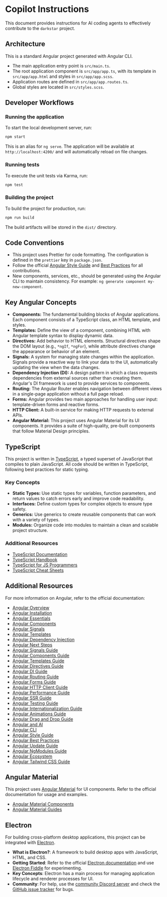 # Copilot Instructions

This document provides instructions for AI coding agents to effectively contribute to the `darkstar` project.

## Architecture

This is a standard Angular project generated with Angular CLI.

- The main application entry point is `src/main.ts`.
- The root application component is `src/app/app.ts`, with its template in `src/app/app.html` and styles in `src/app/app.scss`.
- Application routes are defined in `src/app/app.routes.ts`.
- Global styles are located in `src/styles.scss`.

## Developer Workflows

### Running the application

To start the local development server, run:

```bash
npm start
```

This is an alias for `ng serve`. The application will be available at `http://localhost:4200/` and will automatically reload on file changes.

### Running tests

To execute the unit tests via Karma, run:

```bash
npm test
```

### Building the project

To build the project for production, run:

```bash
npm run build
```

The build artifacts will be stored in the `dist/` directory.

## Code Conventions

- This project uses Prettier for code formatting. The configuration is defined in the `prettier` key in `package.json`.
- Follow the official [Angular Style Guide](https://angular.dev/style-guide) and [Best Practices](https://angular.dev/best-practices) for all contributions.
- New components, services, etc., should be generated using the Angular CLI to maintain consistency. For example: `ng generate component my-new-component`.

## Key Angular Concepts

- **Components:** The fundamental building blocks of Angular applications. Each component consists of a TypeScript class, an HTML template, and styles.
- **Templates:** Define the view of a component, combining HTML with Angular template syntax to display dynamic data.
- **Directives:** Add behavior to HTML elements. Structural directives shape the DOM layout (e.g., `*ngIf`, `*ngFor`), while attribute directives change the appearance or behavior of an element.
- **Signals:** A system for managing state changes within the application. Signals provide a reactive way to link your data to the UI, automatically updating the view when the data changes.
- **Dependency Injection (DI):** A design pattern in which a class requests dependencies from external sources rather than creating them. Angular's DI framework is used to provide services to components.
- **Routing:** The Angular Router enables navigation between different views in a single-page application without a full page reload.
- **Forms:** Angular provides two main approaches for handling user input: template-driven forms and reactive forms.
- **HTTP Client:** A built-in service for making HTTP requests to external APIs.
- **Angular Material:** This project uses Angular Material for its UI components. It provides a suite of high-quality, pre-built components that follow Material Design principles.

## TypeScript

This project is written in [TypeScript](https://www.typescriptlang.org/), a typed superset of JavaScript that compiles to plain JavaScript. All code should be written in TypeScript, following best practices for static typing.

### Key Concepts

- **Static Types:** Use static types for variables, function parameters, and return values to catch errors early and improve code readability.
- **Interfaces:** Define custom types for complex objects to ensure type safety.
- **Generics:** Use generics to create reusable components that can work with a variety of types.
- **Modules:** Organize code into modules to maintain a clean and scalable project structure.

### Additional Resources

- [TypeScript Documentation](https://www.typescriptlang.org/docs/)
- [TypeScript Handbook](https://www.typescriptlang.org/docs/handbook/intro.html)
- [TypeScript for JS Programmers](https://www.typescriptlang.org/docs/handbook/typescript-in-5-minutes.html)
- [TypeScript Cheat Sheets](https://www.typescriptlang.org/cheatsheets/)

## Additional Resources

For more information on Angular, refer to the official documentation:

- [Angular Overview](https://angular.dev/overview)
- [Angular Installation](https://angular.dev/installation)
- [Angular Essentials](https://angular.dev/essentials)
- [Angular Components](https://angular.dev/essentials/components)
- [Angular Signals](https://angular.dev/essentials/signals)
- [Angular Templates](https://angular.dev/essentials/templates)
- [Angular Dependency Injection](https://angular.dev/essentials/dependency-injection)
- [Angular Next Steps](https://angular.dev/essentials/next-steps)
- [Angular Signals Guide](https://angular.dev/guide/signals)
- [Angular Components Guide](https://angular.dev/guide/components)
- [Angular Templates Guide](https://angular.dev/guide/templates)
- [Angular Directives Guide](https://angular.dev/guide/directives)
- [Angular DI Guide](https://angular.dev/guide/di)
- [Angular Routing Guide](https://angular.dev/guide/routing)
- [Angular Forms Guide](https://angular.dev/guide/forms)
- [Angular HTTP Client Guide](https://angular.dev/guide/http)
- [Angular Performance Guide](https://angular.dev/guide/performance)
- [Angular SSR Guide](https://angular.dev/guide/ssr)
- [Angular Testing Guide](https://angular.dev/guide/testing)
- [Angular Internationalization Guide](https://angular.dev/guide/i18n)
- [Angular Animations Guide](https://angular.dev/guide/animations)
- [Angular Drag and Drop Guide](https://angular.dev/guide/drag-drop)
- [Angular and AI](https://angular.dev/ai)
- [Angular CLI](https://angular.dev/tools/cli)
- [Angular Style Guide](https://angular.dev/style-guide)
- [Angular Best Practices](https://angular.dev/best-practices)
- [Angular Update Guide](https://angular.dev/update)
- [Angular NgModules Guide](https://angular.dev/guide/ngmodules/overview)
- [Angular Ecosystem](https://angular.dev/ecosystem)
- [Angular Tailwind CSS Guide](https://angular.dev/guide/tailwind)

## Angular Material

This project uses [Angular Material](https://material.angular.dev) for UI components. Refer to the official documentation for usage and examples.

- [Angular Material Components](https://material.angular.dev/components)
- [Angular Material Guides](https://material.angular.dev/guides)

## Electron

For building cross-platform desktop applications, this project can be integrated with [Electron](https://www.electronjs.org/).

- **What is Electron?**: A framework to build desktop apps with JavaScript, HTML, and CSS.
- **Getting Started**: Refer to the official [Electron documentation](https://www.electronjs.org/docs/latest/) and use [Electron Fiddle](https://www.electronjs.org/fiddle) for experimenting.
- **Key Concepts**: Electron has a main process for managing application lifecycle and renderer processes for UI.
- **Community**: For help, use the [community Discord server](https://discord.gg/electronjs) and check the [GitHub issue tracker](https://github.com/electron/electron/issues) for bugs.
